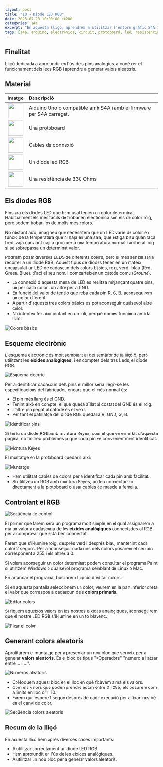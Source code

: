 ```yaml
---
layout: post
title: "10 - Díode LED RGB"
date: 2025-07-20 10:00:00 +0200
categories: s4a
excerpt: "En aquesta lliçó, aprendrem a utilitzar l'entorn gràfic S4A."
tags: [s4a, arduino, electrònica, circuit, protoboard, led, resistència, potenciòmetre]
---
```


[img1]: /assets/imatges/s4a/s4a_10_01.jpg "Colors bàsics"
[img2]: /assets/imatges/s4a/s4a_10_02.png "Esquema elèctric"
[img3]: /assets/imatges/s4a/s4a_10_03.png "Identificar pins"
[img4]: /assets/imatges/s4a/s4a_10_04.jpg "Montura Keyes"
[img5]: /assets/imatges/s4a/s4a_10_05.png "Muntatge"
[img6]: /assets/imatges/s4a/s4a_10_06.png "Seqüència de control"
[img7]: /assets/imatges/s4a/s4a_10_07.png "Editar colors"
[img8]: /assets/imatges/s4a/s4a_10_08.png "Fixar el color"
[img9]: /assets/imatges/s4a/s4a_10_09.png "Numeros aleatoris"
[img10]: /assets/imatges/s4a/s4a_10_10.png "Seqüència colors aleatoris"

## Finalitat

Lliçó dedicada a aprofundir en l'ús dels pins analògics, a conèixer el funcionament dels leds RGB i aprendre a generar valors aleatoris.

## Material

|                               Imatge                               | Descripció                                                           |
| :----------------------------------------------------------------: | :------------------------------------------------------------------- |
|   <img src="/assets/imatges/mat/mat_unor3.png" width="50" height="50">    | Arduino Uno o compatible amb S4A i amb el firmware per S4A carregat. |
| <img src="/assets/imatges/mat/mat_protoboard.png" width="50" height="50"> | Una protoboard                                                       |
|   <img src="/assets/imatges/mat/mat_dupont.png" width="50" height="50">   | Cables de connexió                                                   |
|  <img src="/assets/imatges/mat/mat_ledrgb2.png" width="50" height="50">   | Un díode led RGB                                                     |
|  <img src="/assets/imatges/mat/mat_resis330.png" width="50" height="50">  | Una resistència de 330 Ohms                                          |

## Els díodes RGB

Fins ara els díodes LED que hem usat tenien un color determinat. Habitualment els més fàcils de trobar en electrònica són els de color roig, però podem trobar-los de molts més colors.

No obstant això, imagineu que necessitem que un LED varie de color en funció de la temperatura que hi haja en una sala; que estiga blau quan faça fred, vaja canviant cap a groc per a una temperatura normal i arribe al roig si se sobrepassa un determinat valor.

Podríem posar diversos LEDS de diferents colors, però el més senzill seria recórrer a un díode RGB. Aquest tipus de díodes tenen en un mateix encapsulat un LED de cadascun dels colors bàsics, roig, verd i blau (Red, Green, Blue), d'ací el seu nom, i comparteixen un càtode comú (_Ground_).

- La connexió d'aquesta mena de LED es realitza mitjançant quatre pins, un per cada color i un altre per a GND.
- En funció del valor de tensió que reba cada pin R, G, B, aconseguirem un color diferent.
- A partir d'aquests tres colors bàsics es pot aconseguir qualsevol altre color.
- No intenteu fer això pintant en un foli, perquè només funciona amb la llum.

![Colors bàsics][img1]

## Esquema electrònic

L'esquema electrònic és molt semblant al del semàfor de la lliçó 5, però utilitzant les **eixides analògiques**, i en comptes dels tres Leds, el díode RGB.

![Esquema elèctric][img2]

Per a identificar cadascun dels pins el millor seria llegir-se les especificacions del fabricador, encara que el més normal és:

- El pin més llarg és el GND.
- Tenint això en compte, el que queda aïllat al costat del GND és el roig.
- L'altre pin pegat al càtode és el verd.
- Per tant el patillatge del díode RGB quedaria R, GND, G, B.

![Identificar pins][img3]

Si teniu un díode RGB amb muntura Keyes, com el que ve en el kit d'aquesta pàgina, no tindreu problemes ja que cada pin ve convenientment identificat.

![Montura Keyes][img4]

El muntatge en la protoboard quedaria així:

![Muntatge][img5]

- Hem utilitzat cables de colors per a identificar cada pin amb facilitat.
- Si utilitzeu un RGB amb muntura Keyes, podeu connectar-ho directament a la protoboard o usar cables de mascle a femella.

## Controlant el RGB

![Seqüència de control][img6]

El primer que farem serà un programa molt simple en el qual assignarem a mà un valor a cadascuna de les **eixides analògiques** connectades al RGB per a comprovar que està ben connectat.

Farem que s'il·lumine roig, després verd i després blau, mantenint cada color 2 segons. Per a aconseguir cada uns dels colors posarem el seu pin corresponent a 255 i els altres a 0.

Si volem aconseguir un color determinat podem consultar el programa Paint si utilitzem Windows o qualsevol programa semblant de Linux o Mac.

En arrancar el programa, buscarem l'opció d'editar colors:

Si en aquesta pantalla seleccionem un color, veurem en la part inferior dreta el valor que correspon a cadascun dels **colors primaris**.

![Editar colors][img7]

Si fiquem aqueixos valors en les nostres eixides analògiques, aconseguirem que el nostre LED RGB s'il·lumine en un to blavenc.

![Fixar el color][img8]

## Generant colors aleatoris

Aprofitarem el muntatge per a presentar un nou bloc que serveix per a generar **valors aleatoris**. És el bloc de tipus "\*Operadors" "numero a l'atzar entre ... i ...".

![Numeros aleatoris][img9]

- Col·loquem aquest bloc en el lloc en què ficàvem a mà els valors.
- Com els valors que poden prendre estan entre 0 i 255, els posarem com a límits en lloc d'1 i 10.
- Farem que espere 1 segon després de cada execució per a fixar-nos bé en el canvi de color.

![Seqüència colors aleatoris][img10]

## Resum de la lliçó

En aquesta lliçó hem aprés diverses coses importants:

- A utilitzar correctament un díode LED RGB.
- Hem aprofundit en l'ús de les eixides analògiques.
- A utilitzar un nou bloc per a generar valors aleatoris.
